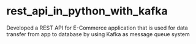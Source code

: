 # rest_api_in_python_with_kafka
Developed a REST API for E-Commerce application that is used for data transfer from app to database by using Kafka as message queue system
